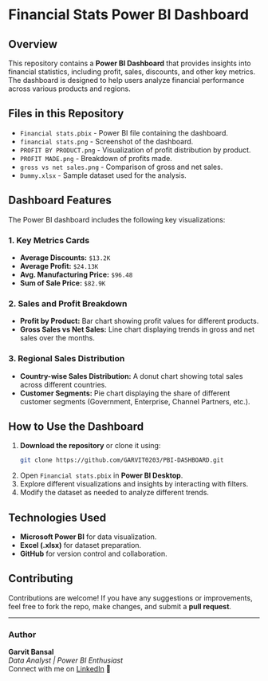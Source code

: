 # **Financial Stats Power BI Dashboard**

## **Overview**
This repository contains a **Power BI Dashboard** that provides insights into financial statistics, including profit, sales, discounts, and other key metrics. The dashboard is designed to help users analyze financial performance across various products and regions.

## **Files in this Repository**
- `Financial stats.pbix` - Power BI file containing the dashboard.
- `financial stats.png` - Screenshot of the dashboard.
- `PROFIT BY PRODUCT.png` - Visualization of profit distribution by product.
- `PROFIT MADE.png` - Breakdown of profits made.
- `gross vs net sales.png` - Comparison of gross and net sales.
- `Dummy.xlsx` - Sample dataset used for the analysis.

## **Dashboard Features**
The Power BI dashboard includes the following key visualizations:

### **1. Key Metrics Cards**
- **Average Discounts:** `$13.2K`
- **Average Profit:** `$24.13K`
- **Avg. Manufacturing Price:** `$96.48`
- **Sum of Sale Price:** `$82.9K`

### **2. Sales and Profit Breakdown**
- **Profit by Product:** Bar chart showing profit values for different products.
- **Gross Sales vs Net Sales:** Line chart displaying trends in gross and net sales over the months.

### **3. Regional Sales Distribution**
- **Country-wise Sales Distribution:** A donut chart showing total sales across different countries.
- **Customer Segments:** Pie chart displaying the share of different customer segments (Government, Enterprise, Channel Partners, etc.).

## **How to Use the Dashboard**
1. **Download the repository** or clone it using:
   ```sh
   git clone https://github.com/GARVIT0203/PBI-DASHBOARD.git
   ```
2. Open `Financial stats.pbix` in **Power BI Desktop**.
3. Explore different visualizations and insights by interacting with filters.
4. Modify the dataset as needed to analyze different trends.

## **Technologies Used**
- **Microsoft Power BI** for data visualization.
- **Excel (.xlsx)** for dataset preparation.
- **GitHub** for version control and collaboration.

## **Contributing**
Contributions are welcome! If you have any suggestions or improvements, feel free to fork the repo, make changes, and submit a **pull request**.

---
### **Author**
**Garvit Bansal**  
*Data Analyst | Power BI Enthusiast*  
Connect with me on [LinkedIn](www.linkedin.com/in/garvit-bansal0203) 🚀

